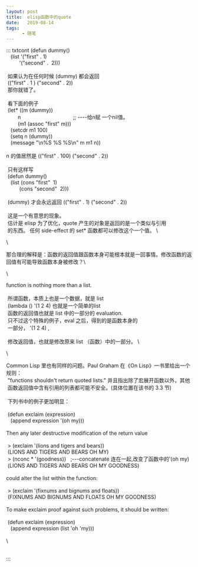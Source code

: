 ```yaml
---
layout: post
title:  elisp函数中的quote
date:   2019-08-14
tags:
      - 随笔
---
```

::: txtcont
(defun dummy() \
   (list \'(\"first\" . 1) \
         \'(\"second\" .  2))) \
  \
 如果认为在任何时候 (dummy) 都会返回 \
 ((\"first\" . 1 ) (\"second\" . 2))  \
 那你就错了。 \
  \
 看下面的例子 \
 (let\* ((m (dummy)) \
        n
                                   ;; \-\-\--给n赋 一个nil值。\
        (m1 (assoc \"first\" m))) \
   (setcdr m1 100) \
   (setq n (dummy)) \
   (message \"\\n%S %S %S\\n\" m m1 n)) \
  \
n 的值居然是 ((\"first\" . 100) (\"second\" . 2)) \
  \
 只有这样写 \
 (defun dummy() \
   (list (cons \"first\"  1) \
         (cons \"second\"  2))) \
  \
 (dummy) 才会永远返回 ((\"first\" . 1) (\"second\" . 2)) \
  \
 这是一个有意思的现象。 \
 估计是 elisp 为了优化，quote 产生的对象是返回的是一个类似与引用 \
 的东西。 任何 side-effect 的 set\* 函数都可以修改这个一个值。 \

\

那合理的解释是：函数的返回值跟函数本身可能根本就是一回事情。修改函数的返回值有可能导致函数本身被修改？\

\

function is nothing more than a list. \
  \
 所谓函数，本质上也是一个数据，就是 list\
 (lambda () \'(1 2 4) 也就是一个简单的list  \
 函数的返回值也就是 list 中的一部分的 evaluation. \
 只不过这个特殊的例子，eval 之后，得到的是函数本身的 \
 一部分， \'(1 2 4) , \
  \
 修改返回值，也就是修改原来 list （函数）中的一部分。 \

\

Common Lisp 里也有同样的问题。Paul Graham 在《On
Lisp》一书里给出一个规则： \
 \"functions shouldn\'t return quoted
lists.\" 并且指出除了宏展开函数以外，其他 \
 函数返回值中含有引用的列表都可能不安全。(具体位置在该书的 3.3 节) \
  \
 下列书中的例子更加明显： \
  \
 (defun exclaim (expression) \
   (append expression \'(oh my))) \
  \
Then any later destructive modification of the return value\
  \
 > (exclaim \'(lions and tigers and bears)) \
 (LIONS AND TIGERS AND BEARS OH MY) \
 > (nconc
\* \'(goodness))   ;\-\--concatenate 连在一起,改变了函数中的\'(oh my)\
 (LIONS AND TIGERS AND BEARS OH MY GOODNESS) \
  \
could alter the list within the function: \
  \
 > (exclaim \'(fixnums and bignums and floats)) \
 (FIXNUMS AND BIGNUMS AND FLOATS OH MY GOODNESS) \
  \
To make exclaim proof against such problems, it should be written: \
  \
 (defun exclaim (expression) \
   (append expression (list \'oh \'my))) \
  \
\

\
:::
